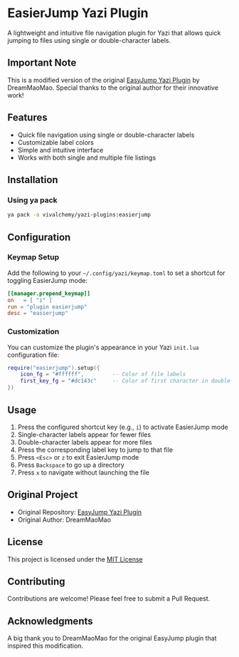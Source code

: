 # EasierJump Yazi Plugin

A lightweight and intuitive file navigation plugin for Yazi that allows quick jumping to files using single or double-character labels.

## Important Note

This is a modified version of the original [EasyJump Yazi Plugin](https://gitee.com/DreamMaoMao/easyjump.yazi/) by DreamMaoMao. Special thanks to the original author for their innovative work!

## Features

- Quick file navigation using single or double-character labels
- Customizable label colors
- Simple and intuitive interface
- Works with both single and multiple file listings

## Installation

### Using ya pack

```bash
ya pack -a vivalchemy/yazi-plugins:easierjump
```

## Configuration

### Keymap Setup

Add the following to your `~/.config/yazi/keymap.toml` to set a shortcut for toggling EasierJump mode:

```toml
[[manager.prepend_keymap]]
on   = [ "i" ]
run = "plugin easierjump"
desc = "easierjump"
```

### Customization

You can customize the plugin's appearance in your Yazi `init.lua` configuration file:

```lua
require("easierjump").setup({
    icon_fg = "#ffffff",         -- Color of file labels
    first_key_fg = "#dc143c"     -- Color of first character in double-character labels
})
```

## Usage

1. Press the configured shortcut key (e.g., `i`) to activate EasierJump mode
2. Single-character labels appear for fewer files
3. Double-character labels appear for more files
4. Press the corresponding label key to jump to that file
5. Press `<Esc>` or `z` to exit EasierJump mode
6. Press `Backspace` to go up a directory
7. Press `x` to navigate without launching the file

## Original Project

- Original Repository: [EasyJump Yazi Plugin](https://gitee.com/DreamMaoMao/easyjump.yazi/)
- Original Author: DreamMaoMao

## License

This project is licensed under the [MIT License](LICENSE)

## Contributing

Contributions are welcome! Please feel free to submit a Pull Request.

## Acknowledgments

A big thank you to DreamMaoMao for the original EasyJump plugin that inspired this modification.
